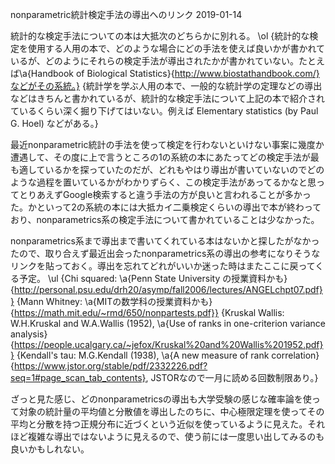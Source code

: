nonparametric統計検定手法の導出へのリンク
2019-01-14


統計的な検定手法についての本は大抵次のどちらかに別れる。
\ol
{統計的な検定を使用する人用の本で、どのような場合にどの手法を使えば良いかが書かれているが、どのようにそれらの検定手法が導出されたかが書かれていない。たとえば\a{Handbook of Biological Statistics}{http://www.biostathandbook.com/}などがその系統。}
{統計学を学ぶ人用の本で、一般的な統計学の定理などの導出などはきちんと書かれているが、統計的な検定手法について上記の本で紹介されているくらい深く掘り下げてはいない。例えば Elementary statistics (by Paul G. Hoel) などがある。}


最近nonparametric統計の手法を使って検定を行わないといけない事案に幾度か遭遇して、その度に上で言うところの1の系統の本にあたってどの検定手法が最も適しているかを探っていたのだが、どれもやはり導出が書いていないのでどのような過程を置いているかがわかりずらく、この検定手法があってるかなと思ってとりあえずGoogle検索すると違う手法の方が良いと言われることが多かった。かといって2の系統の本には大抵カイ二乗検定くらいの導出で本が終わっており、nonparametrics系の検定手法について書かれていることは少なかった。


nonparametrics系まで導出まで書いてくれている本はないかと探したがなかったので、取り合えず最近出会ったnonparametrics系の導出の参考になりそうなリンクを貼っておく。導出を忘れてどれがいいか迷った時はまたここに戻ってくる予定。
\ul
{Chi squared: \a{Penn State University の授業資料かも}{http://personal.psu.edu/drh20/asymp/fall2006/lectures/ANGELchpt07.pdf}}
{Mann Whitney: \a{MITの数学科の授業資料かも}{https://math.mit.edu/~rmd/650/nonpartests.pdf}}
{Kruskal Wallis: W.H.Kruskal and W.A.Wallis (1952), \a{Use of ranks in one-criterion variance analysis}{https://people.ucalgary.ca/~jefox/Kruskal%20and%20Wallis%201952.pdf}}
{Kendall's tau: M.G.Kendall (1938), \a{A new measure of rank correlation}{https://www.jstor.org/stable/pdf/2332226.pdf?seq=1#page_scan_tab_contents}, JSTORなので一月に読める回数制限あり。}


ざっと見た感じ、どのnonparametricsの導出も大学受験の感じな確率論を使って対象の統計量の平均値と分散値を導出したのちに、中心極限定理を使ってその平均と分散を持つ正規分布に近づくという近似を使っているように見えた。それほど複雑な導出ではないように見えるので、使う前には一度思い出してみるのも良いかもしれない。
